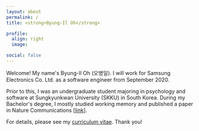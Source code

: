```yaml
---
layout: about
permalink: /
title: <strong>Byung-Il Oh</strong>

profile:
  align: right
  image: 

social: false
---
```


Welcome! My name's Byung-Il Oh (오병일). I will work for Samsung Electronics Co. Ltd. as a software engineer from September 2020.

Prior to this, I was an undergraduate student majoring in psychology and software at Sungkyunkwan University (SKKU) in South Korea. During my Bachelor's degree, I mostly studied working memory and published a paper in Nature Communications [<a href="https://www.nature.com/articles/s41467-019-13592-6">link</a>].

For details, please see my <a href="{{ '/cv.pdf' | prepend: site.baseurl | prepend: site.url }}">curriculum vitae</a>. Thank you!
